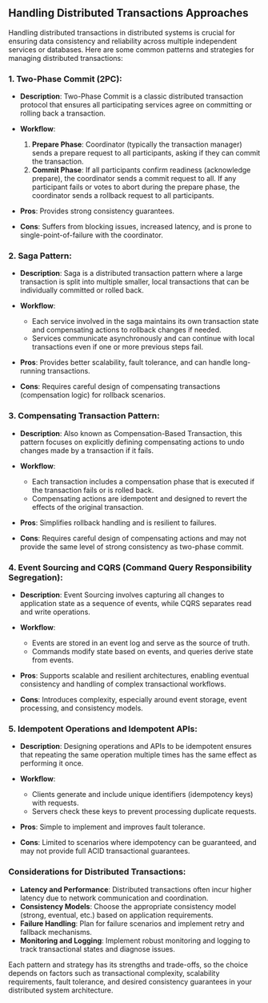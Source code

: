 ## Handling Distributed Transactions Approaches

Handling distributed transactions in distributed systems is crucial for ensuring data consistency and reliability across multiple independent services or databases. Here are some common patterns and strategies for managing distributed transactions:

### 1. Two-Phase Commit (2PC):

- **Description**: Two-Phase Commit is a classic distributed transaction protocol that ensures all participating services agree on committing or rolling back a transaction.
  
- **Workflow**:
  1. **Prepare Phase**: Coordinator (typically the transaction manager) sends a prepare request to all participants, asking if they can commit the transaction.
  2. **Commit Phase**: If all participants confirm readiness (acknowledge prepare), the coordinator sends a commit request to all. If any participant fails or votes to abort during the prepare phase, the coordinator sends a rollback request to all participants.

- **Pros**: Provides strong consistency guarantees.
- **Cons**: Suffers from blocking issues, increased latency, and is prone to single-point-of-failure with the coordinator.

### 2. Saga Pattern:

- **Description**: Saga is a distributed transaction pattern where a large transaction is split into multiple smaller, local transactions that can be individually committed or rolled back.
  
- **Workflow**:
  - Each service involved in the saga maintains its own transaction state and compensating actions to rollback changes if needed.
  - Services communicate asynchronously and can continue with local transactions even if one or more previous steps fail.

- **Pros**: Provides better scalability, fault tolerance, and can handle long-running transactions.
- **Cons**: Requires careful design of compensating transactions (compensation logic) for rollback scenarios.

### 3. Compensating Transaction Pattern:

- **Description**: Also known as Compensation-Based Transaction, this pattern focuses on explicitly defining compensating actions to undo changes made by a transaction if it fails.
  
- **Workflow**:
  - Each transaction includes a compensation phase that is executed if the transaction fails or is rolled back.
  - Compensating actions are idempotent and designed to revert the effects of the original transaction.

- **Pros**: Simplifies rollback handling and is resilient to failures.
- **Cons**: Requires careful design of compensating actions and may not provide the same level of strong consistency as two-phase commit.

### 4. Event Sourcing and CQRS (Command Query Responsibility Segregation):

- **Description**: Event Sourcing involves capturing all changes to application state as a sequence of events, while CQRS separates read and write operations.
  
- **Workflow**:
  - Events are stored in an event log and serve as the source of truth.
  - Commands modify state based on events, and queries derive state from events.

- **Pros**: Supports scalable and resilient architectures, enabling eventual consistency and handling of complex transactional workflows.
- **Cons**: Introduces complexity, especially around event storage, event processing, and consistency models.

### 5. Idempotent Operations and Idempotent APIs:

- **Description**: Designing operations and APIs to be idempotent ensures that repeating the same operation multiple times has the same effect as performing it once.
  
- **Workflow**:
  - Clients generate and include unique identifiers (idempotency keys) with requests.
  - Servers check these keys to prevent processing duplicate requests.

- **Pros**: Simple to implement and improves fault tolerance.
- **Cons**: Limited to scenarios where idempotency can be guaranteed, and may not provide full ACID transactional guarantees.

### Considerations for Distributed Transactions:

- **Latency and Performance**: Distributed transactions often incur higher latency due to network communication and coordination.
- **Consistency Models**: Choose the appropriate consistency model (strong, eventual, etc.) based on application requirements.
- **Failure Handling**: Plan for failure scenarios and implement retry and fallback mechanisms.
- **Monitoring and Logging**: Implement robust monitoring and logging to track transactional states and diagnose issues.

Each pattern and strategy has its strengths and trade-offs, so the choice depends on factors such as transactional complexity, scalability requirements, fault tolerance, and desired consistency guarantees in your distributed system architecture.
